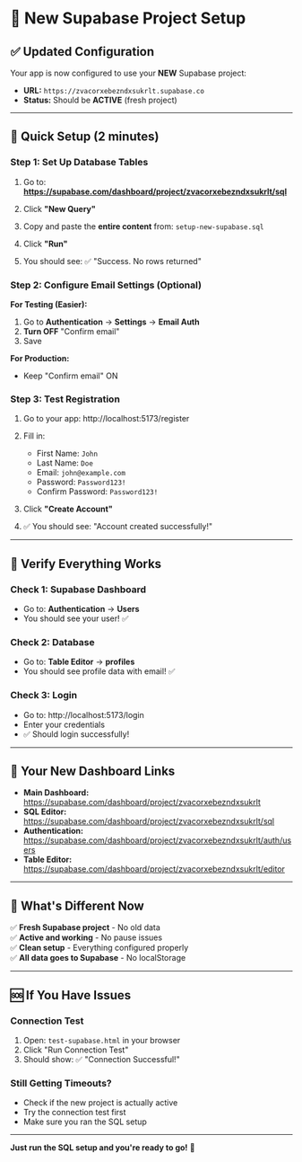 # 🚀 New Supabase Project Setup

## ✅ Updated Configuration

Your app is now configured to use your **NEW** Supabase project:

- **URL:** `https://zvacorxebezndxsukrlt.supabase.co`
- **Status:** Should be **ACTIVE** (fresh project)

---

## 📝 Quick Setup (2 minutes)

### Step 1: Set Up Database Tables

1. Go to: **https://supabase.com/dashboard/project/zvacorxebezndxsukrlt/sql**

2. Click **"New Query"**

3. Copy and paste the **entire content** from: `setup-new-supabase.sql`

4. Click **"Run"**

5. You should see: ✅ "Success. No rows returned"

### Step 2: Configure Email Settings (Optional)

**For Testing (Easier):**
1. Go to **Authentication** → **Settings** → **Email Auth**
2. **Turn OFF** "Confirm email"
3. Save

**For Production:**
- Keep "Confirm email" ON

### Step 3: Test Registration

1. Go to your app: http://localhost:5173/register

2. Fill in:
   - First Name: `John`
   - Last Name: `Doe`
   - Email: `john@example.com`
   - Password: `Password123!`
   - Confirm Password: `Password123!`

3. Click **"Create Account"**

4. ✅ You should see: "Account created successfully!"

---

## 🎯 Verify Everything Works

### Check 1: Supabase Dashboard
- Go to: **Authentication** → **Users**
- You should see your user! ✅

### Check 2: Database
- Go to: **Table Editor** → **profiles**
- You should see profile data with email! ✅

### Check 3: Login
- Go to: http://localhost:5173/login
- Enter your credentials
- ✅ Should login successfully!

---

## 🔗 Your New Dashboard Links

- **Main Dashboard:** https://supabase.com/dashboard/project/zvacorxebezndxsukrlt
- **SQL Editor:** https://supabase.com/dashboard/project/zvacorxebezndxsukrlt/sql
- **Authentication:** https://supabase.com/dashboard/project/zvacorxebezndxsukrlt/auth/users
- **Table Editor:** https://supabase.com/dashboard/project/zvacorxebezndxsukrlt/editor

---

## 🎉 What's Different Now

✅ **Fresh Supabase project** - No old data  
✅ **Active and working** - No pause issues  
✅ **Clean setup** - Everything configured properly  
✅ **All data goes to Supabase** - No localStorage  

---

## 🆘 If You Have Issues

### Connection Test
1. Open: `test-supabase.html` in your browser
2. Click "Run Connection Test"
3. Should show: ✅ "Connection Successful!"

### Still Getting Timeouts?
- Check if the new project is actually active
- Try the connection test first
- Make sure you ran the SQL setup

---

**Just run the SQL setup and you're ready to go!** 🚀

